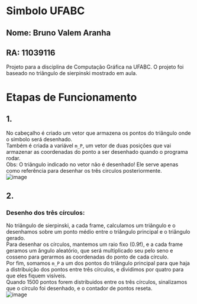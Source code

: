 # Simbolo UFABC
## Nome: Bruno Valem Aranha
## RA: 11039116
Projeto para a disciplina de Computação Gráfica na UFABC.
O projeto foi baseado no triângulo de sierpinski mostrado em aula.

# Etapas de Funcionamento
## 1.
No cabeçalho é criado um vetor que armazena os pontos do triângulo onde o simbolo será desenhado.  
Também é criada a variável `m_P`, um vetor de duas posições que vai armazenar as coordenadas do ponto a ser desenhado quando o programa rodar.  
Obs: O triângulo indicado no vetor não é desenhado! Ele serve apenas como referência para desenhar os três circulos posteriormente.  
![image](https://github.com/BrunoVAranha/UfabcOpenGL/assets/49883183/2db199de-3e2f-49b5-ad5f-f6f9b5ca5706)

## 2.
### Desenho dos três círculos:
No triângulo de sierpinski, a cada frame, calculamos um triângulo e o desenhamos sobre um ponto médio entre o triângulo principal e o triângulo gerado.  
Para desenhar os círculos, mantemos um raio fixo (0.9f), e a cada frame geramos um ângulo aleatório, que será multiplicado seu pelo seno e cosseno para gerarmos as coordenadas do ponto de cada círculo.  
Por fim, somamos `m_P` a um dos pontos do triângulo principal para que haja a distribuição dos pontos entre três círculos, e dividimos por quatro para que eles fiquem visíveis.  
Quando 1500 pontos forem distribuidos entre os três círculos, sinalizamos que o círculo foi desenhado, e o contador de pontos reseta.  
![image](https://github.com/BrunoVAranha/UfabcOpenGL/assets/49883183/d8f5bf28-c850-4899-8b24-5a9b987c0f17)



